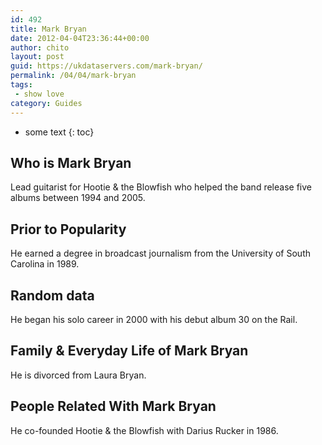 ```yaml
---
id: 492
title: Mark Bryan
date: 2012-04-04T23:36:44+00:00
author: chito
layout: post
guid: https://ukdataservers.com/mark-bryan/
permalink: /04/04/mark-bryan
tags:
 - show love
category: Guides
---
```


* some text
{: toc}


## Who is  Mark Bryan
                  
                  
                  
Lead guitarist for Hootie & the Blowfish who helped the band release five albums between 1994 and 2005.
                  
                
                
                
## Prior to Popularity 
                  
                  
                  
He earned a degree in broadcast journalism from the University of South Carolina in 1989.
                  
                
                
                
## Random data 
                  
                  
                  
He began his solo career in 2000 with his debut album 30 on the Rail.
                  
                
                
                
## Family & Everyday Life of Mark Bryan
                  
                  
                  
He is divorced from Laura Bryan.
                  
                
                
                
## People Related With  Mark Bryan
                  
                  
                  
He co-founded Hootie & the Blowfish with Darius Rucker in 1986.
                  
                
              
            
          
          
          
    
    
  
